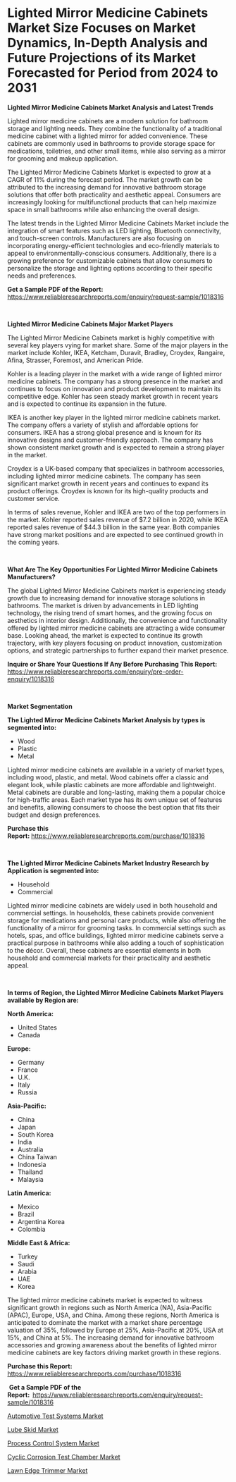 <p><h1>Lighted Mirror Medicine Cabinets Market Size Focuses on Market Dynamics, In-Depth Analysis and Future Projections of its Market Forecasted for Period from 2024 to 2031</h1></p><p><strong>Lighted Mirror Medicine Cabinets Market Analysis and Latest Trends</strong></p>
<p><p>Lighted mirror medicine cabinets are a modern solution for bathroom storage and lighting needs. They combine the functionality of a traditional medicine cabinet with a lighted mirror for added convenience. These cabinets are commonly used in bathrooms to provide storage space for medications, toiletries, and other small items, while also serving as a mirror for grooming and makeup application.</p><p>The Lighted Mirror Medicine Cabinets Market is expected to grow at a CAGR of 11% during the forecast period. The market growth can be attributed to the increasing demand for innovative bathroom storage solutions that offer both practicality and aesthetic appeal. Consumers are increasingly looking for multifunctional products that can help maximize space in small bathrooms while also enhancing the overall design.</p><p>The latest trends in the Lighted Mirror Medicine Cabinets Market include the integration of smart features such as LED lighting, Bluetooth connectivity, and touch-screen controls. Manufacturers are also focusing on incorporating energy-efficient technologies and eco-friendly materials to appeal to environmentally-conscious consumers. Additionally, there is a growing preference for customizable cabinets that allow consumers to personalize the storage and lighting options according to their specific needs and preferences.</p></p>
<p><strong>Get a Sample PDF of the Report:&nbsp;</strong> <a href="https://www.reliableresearchreports.com/enquiry/request-sample/1018316">https://www.reliableresearchreports.com/enquiry/request-sample/1018316</a></p>
<p>&nbsp;</p>
<p><strong>Lighted Mirror Medicine Cabinets Major Market Players</strong></p>
<p><p>The Lighted Mirror Medicine Cabinets market is highly competitive with several key players vying for market share. Some of the major players in the market include Kohler, IKEA, Ketcham, Duravit, Bradley, Croydex, Rangaire, Afina, Strasser, Foremost, and American Pride. </p><p>Kohler is a leading player in the market with a wide range of lighted mirror medicine cabinets. The company has a strong presence in the market and continues to focus on innovation and product development to maintain its competitive edge. Kohler has seen steady market growth in recent years and is expected to continue its expansion in the future.</p><p>IKEA is another key player in the lighted mirror medicine cabinets market. The company offers a variety of stylish and affordable options for consumers. IKEA has a strong global presence and is known for its innovative designs and customer-friendly approach. The company has shown consistent market growth and is expected to remain a strong player in the market.</p><p>Croydex is a UK-based company that specializes in bathroom accessories, including lighted mirror medicine cabinets. The company has seen significant market growth in recent years and continues to expand its product offerings. Croydex is known for its high-quality products and customer service.</p><p>In terms of sales revenue, Kohler and IKEA are two of the top performers in the market. Kohler reported sales revenue of $7.2 billion in 2020, while IKEA reported sales revenue of $44.3 billion in the same year. Both companies have strong market positions and are expected to see continued growth in the coming years.</p></p>
<p>&nbsp;</p>
<p><strong>What Are The Key Opportunities For Lighted Mirror Medicine Cabinets Manufacturers?</strong></p>
<p><p>The global Lighted Mirror Medicine Cabinets market is experiencing steady growth due to increasing demand for innovative storage solutions in bathrooms. The market is driven by advancements in LED lighting technology, the rising trend of smart homes, and the growing focus on aesthetics in interior design. Additionally, the convenience and functionality offered by lighted mirror medicine cabinets are attracting a wide consumer base. Looking ahead, the market is expected to continue its growth trajectory, with key players focusing on product innovation, customization options, and strategic partnerships to further expand their market presence.</p></p>
<p><strong>Inquire or Share Your Questions If Any Before Purchasing This Report:</strong> <a href="https://www.reliableresearchreports.com/enquiry/pre-order-enquiry/1018316">https://www.reliableresearchreports.com/enquiry/pre-order-enquiry/1018316</a></p>
<p>&nbsp;</p>
<p><strong>Market Segmentation</strong></p>
<p><strong>The Lighted Mirror Medicine Cabinets Market Analysis by types is segmented into:</strong></p>
<p><ul><li>Wood</li><li>Plastic</li><li>Metal</li></ul></p>
<p><p>Lighted mirror medicine cabinets are available in a variety of market types, including wood, plastic, and metal. Wood cabinets offer a classic and elegant look, while plastic cabinets are more affordable and lightweight. Metal cabinets are durable and long-lasting, making them a popular choice for high-traffic areas. Each market type has its own unique set of features and benefits, allowing consumers to choose the best option that fits their budget and design preferences.</p></p>
<p><strong>Purchase this Report:&nbsp;</strong><a href="https://www.reliableresearchreports.com/purchase/1018316">https://www.reliableresearchreports.com/purchase/1018316</a></p>
<p>&nbsp;</p>
<p><strong>The Lighted Mirror Medicine Cabinets Market Industry Research by Application is segmented into:</strong></p>
<p><ul><li>Household</li><li>Commercial</li></ul></p>
<p><p>Lighted mirror medicine cabinets are widely used in both household and commercial settings. In households, these cabinets provide convenient storage for medications and personal care products, while also offering the functionality of a mirror for grooming tasks. In commercial settings such as hotels, spas, and office buildings, lighted mirror medicine cabinets serve a practical purpose in bathrooms while also adding a touch of sophistication to the décor. Overall, these cabinets are essential elements in both household and commercial markets for their practicality and aesthetic appeal.</p></p>
<p>&nbsp;</p>
<p><strong>In terms of Region, the Lighted Mirror Medicine Cabinets Market Players available by Region are:</strong></p>
<p>
    <p> <strong> North America: </strong>
        <ul>
            <li>United States</li>
            <li>Canada</li>
        </ul>
        </p> 
    <p> <strong> Europe: </strong>
        <ul>
            <li>Germany</li>
            <li>France</li>
            <li>U.K.</li>
            <li>Italy</li>
            <li>Russia</li>
        </ul>
        </p> 
    <p> <strong> Asia-Pacific: </strong>
        <ul>
            <li>China</li>
            <li>Japan</li>
            <li>South Korea</li>
            <li>India</li>
            <li>Australia</li>
            <li>China Taiwan</li>
            <li>Indonesia</li>
            <li>Thailand</li>
            <li>Malaysia</li>
        </ul>
        </p> 
    <p> <strong> Latin America: </strong>
        <ul>
            <li>Mexico</li>
            <li>Brazil</li>
            <li>Argentina Korea</li>
            <li>Colombia</li>
        </ul>
        </p> 
    <p> <strong> Middle East & Africa: </strong>
        <ul>
            <li>Turkey</li>
            <li>Saudi</li>
            <li>Arabia</li>
            <li>UAE</li>
            <li>Korea</li>
        </ul>
    </p>
    </p>
<p><p>The lighted mirror medicine cabinets market is expected to witness significant growth in regions such as North America (NA), Asia-Pacific (APAC), Europe, USA, and China. Among these regions, North America is anticipated to dominate the market with a market share percentage valuation of 35%, followed by Europe at 25%, Asia-Pacific at 20%, USA at 15%, and China at 5%. The increasing demand for innovative bathroom accessories and growing awareness about the benefits of lighted mirror medicine cabinets are key factors driving market growth in these regions.</p></p>
<p><strong>Purchase this Report: </strong><a href="https://www.reliableresearchreports.com/purchase/1018316">https://www.reliableresearchreports.com/purchase/1018316</a></p>
<p>&nbsp;<strong>Get a Sample PDF of the Report:&nbsp;&nbsp;</strong><a href="https://www.reliableresearchreports.com/enquiry/request-sample/1018316">https://www.reliableresearchreports.com/enquiry/request-sample/1018316</a></p>
<p><strong></strong></p>
<p><p><a href="https://medium.com/@vidyap2912/automotive-test-systems-market-size-and-market-trends-complete-industry-overview-2024-to-2031-35dfa883845e">Automotive Test Systems Market</a></p><p><a href="https://medium.com/@kayliherzog567/analyzing-lube-skid-market-global-industry-perspective-and-forecast-2024-to-2031-6413bf778fee">Lube Skid Market</a></p><p><a href="https://medium.com/@jettreichel44/process-control-system-market-report-reveals-the-latest-trends-and-growth-opportunities-of-this-69396d47dc07">Process Control System Market</a></p><p><a href="https://medium.com/@kayliherzog567/cyclic-corrosion-test-chamber-market-outlook-industry-overview-and-forecast-2024-to-2031-1e8617da11ab">Cyclic Corrosion Test Chamber Market</a></p><p><a href="https://medium.com/@kayliherzog567/lawn-edge-trimmer-nbsp-market-focuses-on-market-share-size-and-projected-forecast-till-2031-f195868418fb">Lawn Edge Trimmer Market</a></p></p>